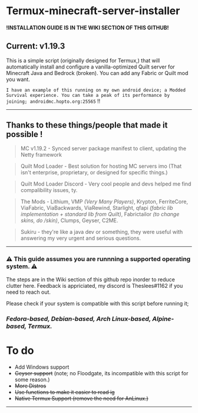 # Termux-minecraft-server-installer
#### **!INSTALLATION GUIDE IS IN THE WIKI SECTION OF THIS GITHUB!**

## Current: v1.19.3

This is a simple script (originally designed for Termux,) that will automatically install and configure a vanilla-optimized Quilt server for Minecraft Java and Bedrock (broken).
You can add any Fabric or Quilt mod you want.

`I have an example of this running on my own android device; a Modded Survival experience. You can take a peak of its performance by joining; androidmc.hopto.org:25565` !!

----------------------------------------------------------------------
## Thanks to these things/people that made it possible !
> MC v1.19.2 - Synced server package manifest to client, updating the Netty framework

> Quilt Mod Loader - Best solution for hosting MC servers imo (That isn't enterprise, proprietary, or designed for specific things.)

> Quilt Mod Loader Discord - Very cool people and devs helped me find compalibility issues, ty.

> The Mods - Lithium, VMP *(Very Many Players)*, Krypton, FerriteCore, ViaFabric, ViaBackwards, ViaRewind, Starlight, qfapi *(fabric lib implementation + standard lib from Quilt)*, Fabrictailor *(to change skins, do /skin)*, Clumps, Geyser, C2ME.

> Sukiru - they're like a java dev or something, they were useful with answering my very urgent and serious questions.

------------------------------------------------------------------

### ⚠️ This guide assumes you are runnning a supported operating system.  ⚠️
The steps are in the Wiki section of this github repo inorder to reduce clutter here. Feedback is appriciated, my discord is Theslees#1162 if you need to reach out.


Please check if your system is compatible with this script before running it;

### ***Fedora-based, Debian-based, Arch Linux-based, Alpine-based, Termux.***

# To do
- Add Windows support
- ~~Geyser support~~ (note; no Floodgate, its incompatible with this script for some reason.)
- ~~More Distros~~
- ~~Use functions to make it easier to read ig~~
- ~~Native Termux Support (remove the need for AnLinux.)~~

----------------------------------------------------------------
